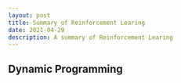 ```yaml
---
layout: post
title: Summary of Reinforcement Learing 
date: 2021-04-29
description: A summary of Reinforcement Learing 
---
```


## Dynamic Programming


